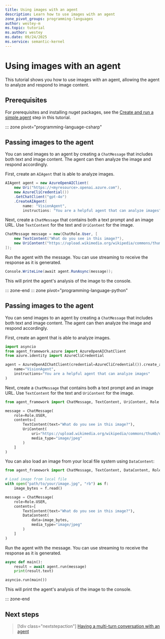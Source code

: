 ```yaml
---
title: Using images with an agent
description: Learn how to use images with an agent
zone_pivot_groups: programming-languages
author: westey-m
ms.topic: tutorial
ms.author: westey
ms.date: 09/24/2025
ms.service: semantic-kernel
---
```


# Using images with an agent

This tutorial shows you how to use images with an agent, allowing the agent to analyze and respond to image content.

## Prerequisites

For prerequisites and installing nuget packages, see the [Create and run a simple agent](./run-agent.md) step in this tutorial.

::: zone pivot="programming-language-csharp"

## Passing images to the agent

You can send images to an agent by creating a `ChatMessage` that includes both text and image content. The agent can then analyze the image and respond accordingly.

First, create an `AIAgent` that is able to analyze images.

```csharp
AIAgent agent = new AzureOpenAIClient(
    new Uri("https://<myresource>.openai.azure.com"),
    new AzureCliCredential())
    .GetChatClient("gpt-4o")
    .CreateAIAgent(
        name: "VisionAgent",
        instructions: "You are a helpful agent that can analyze images");
```

Next, create a `ChatMessage` that contains both a text prompt and an image URL. Use `TextContent` for the text and `UriContent` for the image.

```csharp
ChatMessage message = new(ChatRole.User, [
    new TextContent("What do you see in this image?"),
    new UriContent("https://upload.wikimedia.org/wikipedia/commons/thumb/d/dd/Gfp-wisconsin-madison-the-nature-boardwalk.jpg/2560px-Gfp-wisconsin-madison-the-nature-boardwalk.jpg", "image/jpeg")
]);
```

Run the agent with the message. You can use streaming to receive the response as it is generated.

```csharp
Console.WriteLine(await agent.RunAsync(message));
```

This will print the agent's analysis of the image to the console.

::: zone-end
::: zone pivot="programming-language-python"

## Passing images to the agent

You can send images to an agent by creating a `ChatMessage` that includes both text and image content. The agent can then analyze the image and respond accordingly.

First, create an agent that is able to analyze images.

```python
import asyncio
from agent_framework.azure import AzureOpenAIChatClient
from azure.identity import AzureCliCredential

agent = AzureOpenAIChatClient(credential=AzureCliCredential()).create_agent(
    name="VisionAgent",
    instructions="You are a helpful agent that can analyze images"
)
```

Next, create a `ChatMessage` that contains both a text prompt and an image URL. Use `TextContent` for the text and `UriContent` for the image.

```python
from agent_framework import ChatMessage, TextContent, UriContent, Role

message = ChatMessage(
    role=Role.USER, 
    contents=[
        TextContent(text="What do you see in this image?"),
        UriContent(
            uri="https://upload.wikimedia.org/wikipedia/commons/thumb/d/dd/Gfp-wisconsin-madison-the-nature-boardwalk.jpg/2560px-Gfp-wisconsin-madison-the-nature-boardwalk.jpg",
            media_type="image/jpeg"
        )
    ]
)
```

You can also load an image from your local file system using `DataContent`:

```python
from agent_framework import ChatMessage, TextContent, DataContent, Role

# Load image from local file
with open("path/to/your/image.jpg", "rb") as f:
    image_bytes = f.read()

message = ChatMessage(
    role=Role.USER, 
    contents=[
        TextContent(text="What do you see in this image?"),
        DataContent(
            data=image_bytes,
            media_type="image/jpeg"
        )
    ]
)
```

Run the agent with the message. You can use streaming to receive the response as it is generated.

```python
async def main():
    result = await agent.run(message)
    print(result.text)

asyncio.run(main())
```

This will print the agent's analysis of the image to the console.

::: zone-end

## Next steps

> [!div class="nextstepaction"]
> [Having a multi-turn conversation with an agent](./multi-turn-conversation.md)
